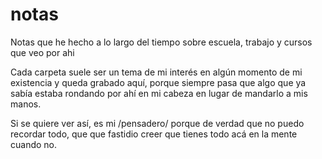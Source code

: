 # notas
Notas que he hecho a lo largo del tiempo sobre escuela, trabajo y cursos que veo por ahi

Cada carpeta suele ser un tema de mi interés en algún momento de mi existencia y queda grabado aquí,
porque siempre pasa que algo que ya sabía estaba rondando por ahí en mi cabeza en lugar de mandarlo a mis manos.

Si se quiere ver así, es mi /pensadero/ porque de verdad que no puedo recordar todo, que que fastidio creer que tienes todo 
acá en la mente cuando no.
